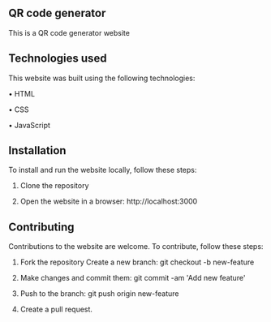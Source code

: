 ## QR code generator

This is a QR code generator website 


<!-- ## Live demo-->


## Technologies used


This website was built using the following technologies:

• HTML

• CSS

• JavaScript

## Installation


To install and run the website locally, follow these steps:

1. Clone the repository

2. Open the website in a browser: http://localhost:3000

## Contributing


Contributions to the website are welcome. To contribute, follow these steps:

1. Fork the repository Create a new branch: git checkout -b new-feature

2. Make changes and commit them: git commit -am 'Add new feature'

3. Push to the branch: git push origin new-feature

4. Create a pull request. 
